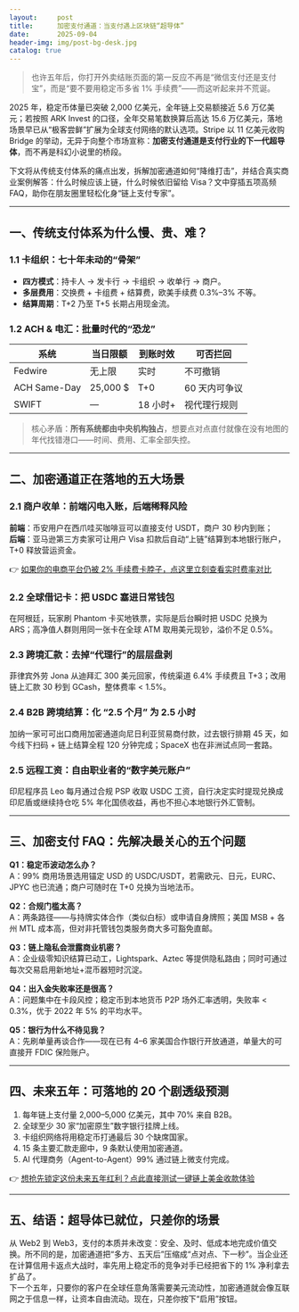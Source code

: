 ```yaml
---
layout:     post
title:      加密支付通道：当支付遇上区块链“超导体”
date:       2025-09-04
header-img: img/post-bg-desk.jpg
catalog: true
---
```


> 也许五年后，你打开外卖结账页面的第一反应不再是“微信支付还是支付宝”，而是“要不要用稳定币多省 1% 手续费”——而这听起来并不荒诞。  

2025 年，稳定币体量已突破 2,000 亿美元，全年链上交易额接近 5.6 万亿美元；若按照 ARK Invest 的口径，全年交易笔数换算后高达 15.6 万亿美元，落地场景早已从“极客尝鲜”扩展为全球支付网络的默认选项。Stripe 以 11 亿美元收购 Bridge 的举动，无异于向整个市场宣称：**加密支付通道是支付行业的下一代超导体**，而不再是科幻小说里的桥段。

下文将从传统支付体系的痛点出发，拆解加密通道如何“降维打击”，并结合真实商业案例解答：什么时候应该上链，什么时候依旧留给 Visa？文中穿插五项高频 FAQ，助你在朋友圈里轻松化身“链上支付专家”。

---

## 一、传统支付体系为什么慢、贵、难？

### 1.1 卡组织：七十年未动的“骨架”

* **四方模式**：持卡人 → 发卡行 → 卡组织 → 收单行 → 商户。  
* **多层费用**：交换费 + 卡组费 + 结算费，欧美手续费 0.3%–3% 不等。  
* **结算周期**：T+2 乃至 T+5 长期占用现金流。

### 1.2 ACH & 电汇：批量时代的“恐龙”

| 系统        | 当日限额 | 到账时效 | 可否拦回 |
|-------------|----------|----------|----------|
| Fedwire     | 无上限   | 实时     | 不可撤销 |
| ACH Same-Day| 25,000 $ | T+0      | 60 天内可争议 |
| SWIFT       | —        | 18 小时+ | 视代理行规则 |

> 核心矛盾：**所有系统都由中央机构独占**，想要点对点直付就像在没有地图的年代找错港口——时间、费用、汇率全部失控。

---

## 二、加密通道正在落地的五大场景

### 2.1 商户收单：前端闪电入账，后端稀释风险

**前端**：币安用户在西爪哇买咖啡豆可以直接支付 USDT，商户 30 秒内到账；  
**后端**：亚马逊第三方卖家可让用户 Visa 扣款后自动“上链”结算到本地银行账户，T+0 释放营运资金。  

👉 [如果你的电商平台仍被 2% 手续费卡脖子，点这里立刻查看实时费率对比](https://okxdog.com/)

### 2.2 全球借记卡：把 USDC 塞进日常钱包

在阿根廷，玩家刷 Phantom 卡买地铁票，实际是后台瞬时把 USDC 兑换为 ARS；高净值人群则用同一张卡在全球 ATM 取用美元现钞，溢价不足 0.5%。

### 2.3 跨境汇款：去掉“代理行”的层层盘剥

菲律宾外劳 Jona 从迪拜汇 300 美元回家，传统渠道 6.4% 手续费且 T+3；改用链上汇款 30 秒到 GCash，整体费率 < 1.5%。

### 2.4 B2B 跨境结算：化 “2.5 个月” 为 2.5 小时

加纳一家可可出口商用加密通道向尼日利亚贸易商付款，过去银行排期 45 天，如今线下扫码 + 链上结算全程 120 分钟完成；SpaceX 也在非洲试点同一套路。

### 2.5 远程工资：自由职业者的“数字美元账户”

印尼程序员 Leo 每月通过合规 PSP 收取 USDC 工资，自行决定实时提现兑换成印尼盾或继续持仓吃 5% 年化国债收益，再也不担心本地银行外汇管制。

---

## 三、加密支付 FAQ：先解决最关心的五个问题

**Q1：稳定币波动怎么办？**  
A：99% 商用场景选用锚定 USD 的 USDC/USDT，若需欧元、日元，EURC、JPYC 也已流通；商户可随时在 T+0 兑换为当地法币。

**Q2：合规门槛太高？**  
A：两条路径——与持牌实体合作（类似白标）或申请自身牌照；美国 MSB + 各州 MTL 成本高，但对非托管钱包类服务商大多可豁免直邮。

**Q3：链上隐私会泄露商业机密？**  
A：企业级零知识结算已动工，Lightspark、Aztec 等提供隐私路由；同时可通过每次交易启用新地址+混币器短时沉淀。

**Q4：出入金失败率还是很高？**  
A：问题集中在卡段风控；稳定币到本地货币 P2P 场外汇率透明，失败率 < 0.3%，优于 2022 年 5% 的平均水平。

**Q5：银行为什么不待见我？**  
A：先刷单量再谈合作——现在已有 4–6 家美国合作银行开放通道，单量大的可直接开 FDIC 保险账户。

---

## 四、未来五年：可落地的 20 个剧透级预测

1. 每年链上支付量 2,000–5,000 亿美元，其中 70% 来自 B2B。  
2. 全球至少 30 家“加密原生”数字银行挂牌上线。  
3. 卡组织网络将用稳定币打通最后 30 个缺席国家。  
4. 15 条主要汇款走廊中，9 条默认使用加密通道。  
5. AI 代理商务（Agent-to-Agent）99% 通过链上微支付完成。  



👉 [想抢先锁定这份未来五年红利？点此直接测试一键链上美金收款体验](https://okxdog.com/)

---

## 五、结语：超导体已就位，只差你的场景

从 Web2 到 Web3，支付的本质并未改变：安全、及时、低成本地完成价值交换。所不同的是，加密通道把“多方、五天后”压缩成“点对点、下一秒”。当企业还在计算信用卡返点大战时，率先用上稳定币的竞争对手已经把省下的 1% 净利拿去扩品了。  
下一个五年，只要你的客户在全球任意角落需要美元流动性，加密通道就会像互联网之于信息一样，让资本自由流动。现在，只差你按下“启用”按钮。
